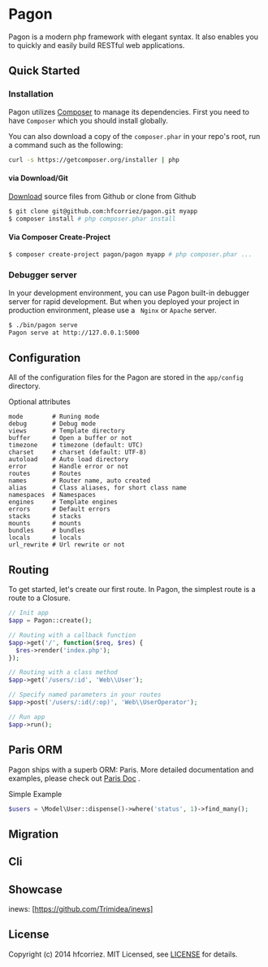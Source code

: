 Pagon
=====

Pagon is a modern php framework with elegant syntax. It also enables you to quickly and easily build RESTful web applications.

## Quick Started

### Installation

Pagon utilizes [Composer] to manage its dependencies. First you need to have `Composer` which you should install globally.

You can also download a copy of the `composer.phar` in your repo's root, run a command such as the following:

``` bash
curl -s https://getcomposer.org/installer | php
```

#### via Download/Git

[Download] source files from Github or clone from Github

``` bash
$ git clone git@github.com:hfcorriez/pagon.git myapp
$ composer install # php composer.phar install
```

#### Via Composer Create-Project

``` bash
$ composer create-project pagon/pagon myapp # php composer.phar ...
```

### Debugger server

In your development environment, you can use Pagon built-in debugger server for rapid development. But when you deployed your project in production environment, please use a ` Nginx` or `Apache` server.

``` bash
$ ./bin/pagon serve
Pagon serve at http://127.0.0.1:5000
```

## Configuration

All of the configuration files for the Pagon are stored in the `app/config` directory.

Optional attributes

```
mode        # Runing mode
debug       # Debug mode
views       # Template directory
buffer      # Open a buffer or not
timezone    # timezone (default: UTC)
charset     # charset (default: UTF-8)
autoload    # Auto load directory
error       # Handle error or not
routes      # Routes
names       # Router name, auto created
alias       # Class aliases, for short class name
namespaces  # Namespaces
engines     # Template engines
errors      # Default errors
stacks      # stacks
mounts      # mounts
bundles     # bundles
locals      # locals
url_rewrite # Url rewrite or not
```

## Routing

To get started, let's create our first route. In Pagon, the simplest route is a route to a Closure.

```php
// Init app
$app = Pagon::create();

// Routing with a callback function
$app->get('/', function($req, $res) {
  $res->render('index.php');
});

// Routing with a class method
$app->get('/users/:id', 'Web\\User');

// Specify named parameters in your routes
$app->post('/users/:id(/:op)', 'Web\\UserOperator');

// Run app
$app->run();

```

## Paris ORM

Pagon ships with a superb ORM: Paris. More detailed documentation and examples, please check out [Paris Doc] .

Simple Example

```php
$users = \Model\User::dispense()->where('status', 1)->find_many();
```

## Migration

## Cli

## Showcase

inews: [https://github.com/Trimidea/inews]

## License

Copyright (c) 2014 hfcorriez. MIT Licensed, see [LICENSE] for details.

[Composer]: https://getcomposer.org/
[Download]: https://github.com/hfcorriez/pagon/releases/latest
[Paris Doc]: http://paris.readthedocs.org/en/latest/philosophy.html
[https://github.com/Trimidea/inews]: https://github.com/Trimidea/inews
[LICENSE]:https://github.com/hfcorriez/pagon/blob/master/LICENSE.md